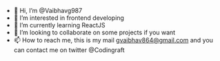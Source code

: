- 👋 Hi, I’m @Vaibhavg987
- 👀 I’m interested in frontend developing
- 🌱 I’m currently learning ReactJS
- 💞️ I’m looking to collaborate on some projects if you want
- 📫 How to reach me, this is my mail gvaibhav864@gmail.com and you can contact me on twitter @Codingraft

<!---
Vaibhavg987/Vaibhavg987 is a ✨ special ✨ repository because its `README.md` (this file) appears on your GitHub profile.
You can click the Preview link to take a look at your changes.
--->
